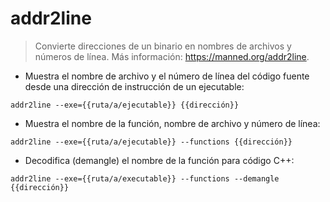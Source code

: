 # addr2line

> Convierte direcciones de un binario en nombres de archivos y números de línea.
> Más información: <https://manned.org/addr2line>.

- Muestra el nombre de archivo y el número de línea del código fuente desde una dirección de instrucción de un ejecutable:

`addr2line --exe={{ruta/a/ejecutable}} {{dirección}}`

- Muestra el nombre de la función, nombre de archivo y número de línea:

`addr2line --exe={{ruta/a/ejecutable}} --functions {{dirección}}`

- Decodifica (demangle) el nombre de la función para código C++:

`addr2line --exe={{ruta/a/executable}} --functions --demangle {{dirección}}`
